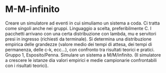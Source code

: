 # M-M-infinito
Creare un simulatore ad eventi in cui simuliamo un sistema a coda.
Ci tratta come singoli anche nei gruppi.
Linguaggio a scelta, preferibilmente C. 
I pacchetti arrivano con una certa distribuzione con lambda, mu e servitori presi in ingresso (richiesti da terminale). 
Si determina una distribuzione empirica delle grandezze (valore medio dei tempi di attesa, dei tempi di permanenza, delle c-k, ecc...), con confronto tra risultati teorici e pratici. 
Gruppo 1, Esposito/Penna.
Simulare un sistema a M/M/infinito.
(Il simulatore a crescere le istanze dia valori empirici e medie campionarie confrontabili con i risultati teorici).
